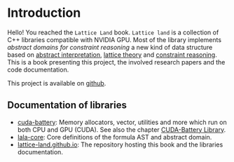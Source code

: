 # Introduction

Hello! You reached the `Lattice Land` book.
`Lattice land` is a collection of C++ libraries compatible with NVIDIA GPU.
Most of the library implements _abstract domains for constraint reasoning_ a new kind of data structure based on [abstract interpretation](https://en.wikipedia.org/wiki/Abstract_interpretation), [lattice theory](https://en.wikipedia.org/wiki/Lattice_(order)) and [constraint reasoning](https://en.wikipedia.org/wiki/Constraint_satisfaction).
This is a book presenting this project, the involved research papers and the code documentation.

This project is available on [github](https://github.com/lattice-land).

## Documentation of libraries

* [cuda-battery](https://lattice-land.github.io/cuda-battery): Memory allocators, vector, utilities and more which run on both CPU and GPU (CUDA).
See also the chapter [CUDA-Battery Library](CUDA-Battery.md).
* [lala-core](https://lattice-land.github.io/lala-core): Core definitions of the formula AST and abstract domain.
* [lattice-land.github.io](https://github.com/lattice-land/lattice-land.github.io): The repository hosting this book and the libraries documentation.
